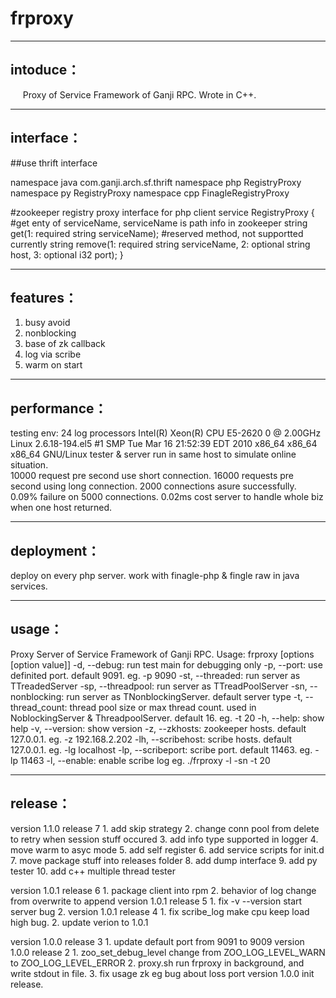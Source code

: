 frproxy
==========================
----------------
intoduce：
----------------
&nbsp;&nbsp;&nbsp;&nbsp;
Proxy of Service Framework of Ganji RPC. Wrote in C++.

----------------
interface：
----------------
##use thrift interface

namespace java com.ganji.arch.sf.thrift
namespace php RegistryProxy
namespace py RegistryProxy
namespace cpp FinagleRegistryProxy

 #zookeeper registry proxy interface for php client
service RegistryProxy {
	#get enty of serviceName, serviceName is path info in zookeeper
	string get(1: required string serviceName);
	#reserved method, not supportted currently
	string remove(1: required string serviceName, 2: optional string host, 3: optional i32 port);
}


----------------
features：
----------------
1. busy avoid
2. nonblocking
3. base of zk callback
4. log via scribe
5. warm on start 

----------------
performance：
----------------
testing env:
	24 log processors Intel(R) Xeon(R) CPU E5-2620 0 @ 2.00GHz
	Linux 2.6.18-194.el5 #1 SMP Tue Mar 16 21:52:39 EDT 2010 x86_64 x86_64 x86_64 GNU/Linux
	tester & server run in same host to simulate online situation.		
10000 request pre second use short connection. 
16000 requests pre second using long connection.
2000 connections asure successfully. 
0.09% failure on 5000 connections.
0.02ms cost server to handle whole biz when one host returned.
	

----------------
deployment：
----------------
deploy on every php server. work with finagle-php & fingle raw in java services.


----------------
usage：
----------------
Proxy Server of Service Framework of Ganji RPC.
Usage: frproxy [options [option value]]
	-d,  --debug:		run test main for debugging only
	-p,  --port:		use definited port. default 9091. eg. -p 9090
	-st, --threaded:	run server as TTreadedServer
	-sp, --threadpool:	run server as TTreadPoolServer
	-sn, --nonblocking:	run server as TNonblockingServer. default server type
	-t,  --thread_count:	thread pool size or max thread count. used in NoblockingServer & ThreadpoolServer. default 16. eg. -t 20
	-h,  --help:		show help
	-v,  --version:		show version
	-z,  --zkhosts:		zookeeper hosts. default 127.0.0.1. eg. -z 192.168.2.202
	-lh, --scribehost:		scribe hosts. default 127.0.0.1. eg. -lg localhost
	-lp, --scribeport:		scribe port. default 11463. eg. -lp 11463
	-l,  --enable:		enable scribe log
eg. ./frproxy -l -sn -t 20
 
----------------
release：
----------------
 version 1.1.0 release 7
    1. add skip strategy
    2. change conn pool from delete to retry when session stuff occured
    3. add info type supported in logger
    4. move warm to asyc mode
    5. add self register
    6. add service scripts for init.d
    7. move package stuff into releases folder
    8. add dump interface
    9. add py tester
    10. add c++ multiple thread tester
    
 version 1.0.1 release 6
    1. package client into rpm 
    2. behavior of log change from overwrite to append
 version 1.0.1 release 5
    1. fix -v --version start server bug
    2. 
 version 1.0.1 release 4
    1. fix scribe_log make cpu keep load high bug.
    2. update verion to 1.0.1 

 version 1.0.0 release 3
    1. update default port from 9091 to 9009
 version 1.0.0 release 2
    1. zoo_set_debug_level change from ZOO_LOG_LEVEL_WARN to ZOO_LOG_LEVEL_ERROR
    2. proxy.sh run frproxy in background, and write stdout in file.
    3. fix usage zk eg bug about loss port
version 1.0.0
    init release.
